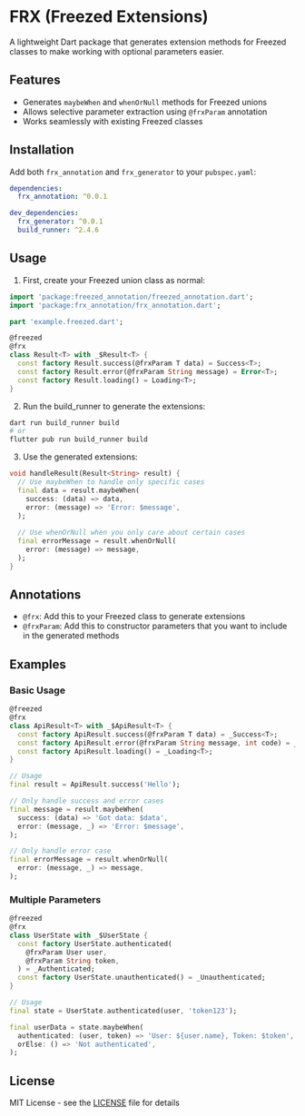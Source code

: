 # FRX (Freezed Extensions)

A lightweight Dart package that generates extension methods for Freezed classes to make working with optional parameters easier.

## Features

- Generates `maybeWhen` and `whenOrNull` methods for Freezed unions
- Allows selective parameter extraction using `@frxParam` annotation
- Works seamlessly with existing Freezed classes

## Installation

Add both `frx_annotation` and `frx_generator` to your `pubspec.yaml`:

```yaml
dependencies:
  frx_annotation: ^0.0.1

dev_dependencies:
  frx_generator: ^0.0.1
  build_runner: ^2.4.6
```

## Usage

1. First, create your Freezed union class as normal:

```dart
import 'package:freezed_annotation/freezed_annotation.dart';
import 'package:frx_annotation/frx_annotation.dart';

part 'example.freezed.dart';

@freezed
@frx
class Result<T> with _$Result<T> {
  const factory Result.success(@frxParam T data) = Success<T>;
  const factory Result.error(@frxParam String message) = Error<T>;
  const factory Result.loading() = Loading<T>;
}
```

2. Run the build_runner to generate the extensions:

```bash
dart run build_runner build
# or
flutter pub run build_runner build
```

3. Use the generated extensions:

```dart
void handleResult(Result<String> result) {
  // Use maybeWhen to handle only specific cases
  final data = result.maybeWhen(
    success: (data) => data,
    error: (message) => 'Error: $message',
  );
  
  // Use whenOrNull when you only care about certain cases
  final errorMessage = result.whenOrNull(
    error: (message) => message,
  );
}
```

## Annotations

- `@frx`: Add this to your Freezed class to generate extensions
- `@frxParam`: Add this to constructor parameters that you want to include in the generated methods

## Examples

### Basic Usage

```dart
@freezed
@frx
class ApiResult<T> with _$ApiResult<T> {
  const factory ApiResult.success(@frxParam T data) = _Success<T>;
  const factory ApiResult.error(@frxParam String message, int code) = _Error<T>;
  const factory ApiResult.loading() = _Loading<T>;
}

// Usage
final result = ApiResult.success('Hello');

// Only handle success and error cases
final message = result.maybeWhen(
  success: (data) => 'Got data: $data',
  error: (message, _) => 'Error: $message',
);

// Only handle error case
final errorMessage = result.whenOrNull(
  error: (message, _) => message,
);
```

### Multiple Parameters

```dart
@freezed
@frx
class UserState with _$UserState {
  const factory UserState.authenticated(
    @frxParam User user,
    @frxParam String token,
  ) = _Authenticated;
  const factory UserState.unauthenticated() = _Unauthenticated;
}

// Usage
final state = UserState.authenticated(user, 'token123');

final userData = state.maybeWhen(
  authenticated: (user, token) => 'User: ${user.name}, Token: $token',
  orElse: () => 'Not authenticated',
);
```

## License

MIT License - see the [LICENSE](LICENSE) file for details
